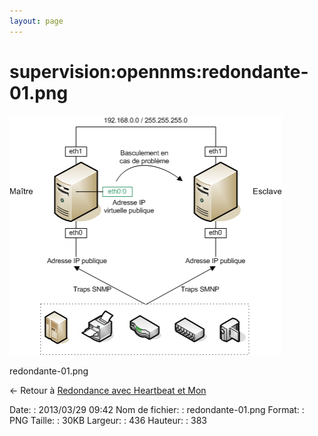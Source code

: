 ```yaml
---
layout: page
---
```


supervision:opennms:redondante-01.png
=====================================

[![redondante-01.png](../../../assets/media/supervision/opennms/redondante-01.png@cache=&w=436&h=383 "redondante-01.png")](../../../assets/media/supervision/opennms/redondante-01.png@cache= "Afficher le fichier original")

redondante-01.png

← Retour à [Redondance avec Heartbeat et
Mon](../../../opennms/redondance.html "opennms:redondance")

Date:
:   2013/03/29 09:42
Nom de fichier:
:   redondante-01.png
Format:
:   PNG
Taille:
:   30KB
Largeur:
:   436
Hauteur:
:   383

